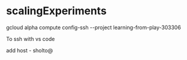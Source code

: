 # scalingExperiments

gcloud alpha compute config-ssh --project learning-from-play-303306

To ssh with vs code

add host - sholto@<EXTERNALIP>
